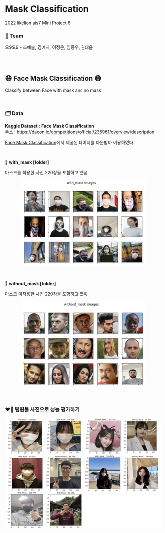 # Mask Classification

2022 likelion ais7 Mini Project 6

### 👫 Team
오9오9 - 조예슬, 김예지, 이정은, 임종우, 권태윤



<br/><br/>

## 😷 Face Mask Classification 😷
Classify between Face with mask and no mask


<br/>
  
### 🗂 Data 

**Kaggle Dataset** : **Face Mask Classification**                    
주소 : <https://dacon.io/competitions/official/235961/overview/description>

[Face Mask Classification](https://www.kaggle.com/datasets/dhruvmak/face-mask-detection)에서 제공된 데이터를 다운받아 이용하였다. 

<br/>

**📁 with_mask [folder]**   

마스크를 착용한 사진 220장을 포함하고 있음  

<p align='center'><img src='../img/with_mask.png' width='400px'></p>  


<br/>

**📁 without_mask [folder]**          

마스크 미착용한 사진 220장을 포함하고 있음   

<p align='center'><img src='../img/without_mask.png' width='400px'></p>  


<br/>


### ❤️‍🔥 팀원들 사진으로 성능 평가하기

<p align='center'>
<img src='../img/team_members.png' width='500px'>
</p>